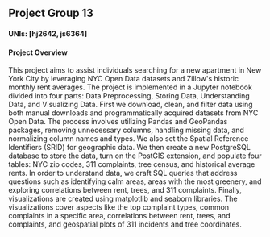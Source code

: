 ## Project Group 13

#### UNIs: [hj2642, js6364]
#### Project Overview

This project aims to assist individuals searching for a new apartment in New York City by leveraging NYC Open Data datasets and Zillow's historic monthly rent averages. The project is implemented in a Jupyter notebook divided into four parts: Data Preprocessing, Storing Data, Understanding Data, and Visualizing Data. First we download, clean, and filter data using both manual downloads and programmatically acquired datasets from NYC Open Data. The process involves utilizing Pandas and GeoPandas packages, removing unnecessary columns, handling missing data, and normalizing column names and types. We also set the Spatial Reference Identifiers (SRID) for geographic data. We then create a new PostgreSQL database to store the data, turn on the PostGIS extension, and populate four tables: NYC zip codes, 311 complaints, tree census, and historical average rents. In order to understand data, we craft SQL queries that address questions such as identifying calm areas, areas with the most greenery, and exploring correlations between rent, trees, and 311 complaints. Finally, visualizations are created using matplotlib and seaborn libraries. The visualizations cover aspects like the top complaint types, common complaints in a specific area, correlations between rent, trees, and complaints, and geospatial plots of 311 incidents and tree coordinates.
